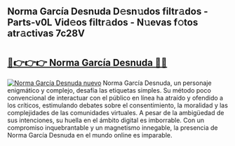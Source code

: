 ## Norma García Desnuda D𝚎sn𝚞dos filtr𝚊dos - Parts-v0L Vid𝚎os filtr𝚊dos - N𝚞evas f𝚘tos atr𝚊ctivas 7c28V

# <h2><a href="http://mbdjoe.tromn.icu/?c=Norma+Garc%c3%ada+Desnuda">🔗👉👉👉 Norma García Desnuda 🔗🔗</a></h2>

[![Norma García Desnuda nuevo](https://i.imgur.com/pEAQMta.gif)](http://mbdjoe.tromn.icu/?c=Norma+Garc%c3%ada+Desnuda)
Norma García Desnuda, un personaje enigmático y complejo, desafía las etiquetas simples. Su método poco convencional de interactuar con el público en línea ha atraído y ofendido a los críticos, estimulando debates sobre el consentimiento, la moralidad y las complejidades de las comunidades virtuales. A pesar de la ambigüedad de sus intenciones, su huella en el ámbito digital es imborrable. Con un compromiso inquebrantable y un magnetismo innegable, la presencia de Norma García Desnuda en el mundo online es imparable.
